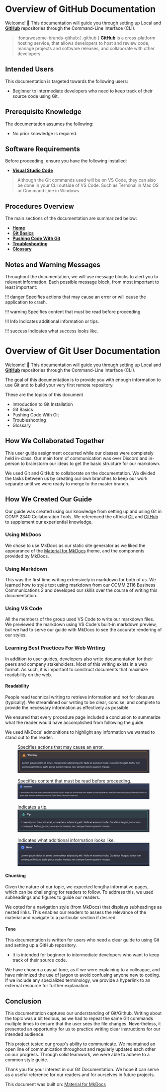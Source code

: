 # Overview of GitHub Documentation

Welcome! 👋 This documentation will guide you through setting up Local and [**GitHub**](https://github.com) repositories through the Command-Line Interface (CLI).

> :fontawesome-brands-github:{ .github } [**GitHub**](https://github.com) is a cross-platform hosting service, that allows developers to host and review code, manage projects and software releases, and collaborate with other developers.

## Intended Users

This documentation is targeted towards the following users:

- Beginner to intermediate developers who need to keep track of their source code using Git.

## Prerequisite Knowledge

The documentation assumes the following:

- No prior knowledge is required.

## Software Requirements

Before proceeding, ensure you have the following installed:

- [**Visual Studio Code**](https://code.visualstudio.com/download)

> Although the Git commands used will be on VS Code, they can also be done in your CLI outside of VS Code. Such as Terminal in Mac OS or Command Line in Windows.

## Procedures Overview

The main sections of the documentation are summarized below:

- **[Home](docs/index.md)**
- **[Git Basics](docs/Gitbasics.md)**
- **[Pushing Code With Git](docs/Pushingcodewithgit.md)**
- **[Troubleshooting](docs/TroubleShooting.md)**
- **[Glossary](docs/Glossary.md)**

## Notes and Warning Messages

Throughout the documentation, we will use message blocks to alert you to relevant information. 
Each possible message block, from most important to least important:

!!! danger
    Specifies actions that may cause an error or will cause the application to crash.

[comment]: <> (!!! failure)

[comment]: <> (    Specifies actions that may lead to unexpected behaviour.)

[comment]: <> (!!! bug)

[comment]: <> (    Specifies actions that may cause an error.)

!!! warning
    Specifies content that must be read before proceeding.

!!! Info
    Indicates additional information or tips.

!!! success
    Indicates what success looks like.












# Overview of Git User Documentation

Welcome! 👋 This documentation will guide you through setting up Local and [**GitHub**](https://github.com) repositories through the Command-Line Interface (CLI).

The goal of this documentation is to provide you with enough information to use Git and to build your very first remote repository.

These are the topics of this document

- Introduction to Git Installation
- Git Basics
- Pushing Code With Git
- Troubleshooting
- Glossary

## How We Collaborated Together

This user guide assignment occurred while our classes were completely held in-class. Our main form of communication was over Discord and in-person to brainstorm our ideas to get the basic structure for our markdown.

We used Git and GitHub to collaborate on the documentation. We divided the tasks between us by creating our own branches to keep our work separate until we were ready to merge to the master branch.

## How We Created Our Guide

Our guide was created using our knowledge from setting up and using Git in COMP 2340 Collaboration Tools. We referenced the official [Git](https://git-scm.com/doc) and [GitHub](https://docs.github.com/en) to supplement our experiential knowledge.

### Using MkDocs

We chose to use MkDocs as our static site generator as we liked the appearance of the [Material for MkDocs](https://github.com/squidfunk/mkdocs-material) theme, and the components provided by MkDocs.

### Using Markdown

This was the first time writing extensively in markdown for both of us. We learned how to style text using markdown from our COMM 2116 Business Communications 2 and developed our skills over the course of writing this documentation.

### Using VS Code

All the members of the group used VS Code to write our markdown files. We previewed the markdown using VS Code's built-in markdown preview, but we had to serve our guide with MkDocs to see the accurate rendering of our styles.

### Learning Best Practices For Web Writing

In addition to user guides, developers also write documentation for their peers and company stakeholders. Most of this writing exists in a web format. As such, it is important to construct documents that maximize readability on the web.

#### Readability

People read technical writing to retrieve information and not for pleasure (typically). We streamlined our writing to be clear, concise, and complete to provide the necessary information as effectively as possible.

We ensured that every procedure page included a conclusion to summarize what the reader would have accomplished from following the guide.

We used MkDocs' admonitions to highlight any information we wanted to stand out to the reader.

<figure>
  <figcaption>Specifies actions that may cause an error.</figcaption>
  <img
  src="docs/images/warning.png"
  alt="The danger admonition.">
</figure>

[comment]: <> (<figure>)

[comment]: <> (  <figcaption>Specifies actions that may lead to unexpected behaviour.</figcaption>)

[comment]: <> (  <img)

[comment]: <> (  src="docs/pages/images/admonitions/failure.png")

[comment]: <> (  alt="The failure admonition.">)

[comment]: <> (</figure>)

[comment]: <> (<figure>)

[comment]: <> (  <figcaption>Specifies actions that may cause an error.</figcaption>)

[comment]: <> (  <img)

[comment]: <> (  src="docs/pages/images/admonitions/bug.png")

[comment]: <> (  alt="The bug admonition.">)

[comment]: <> (</figure>)
<figure>
  <figcaption>Specifies content that must be read before proceeding.</figcaption>
  <img
  src="docs/images/important.png"
  alt="The warning admonition.">
</figure>
<figure>
  <figcaption>Indicates a tip.</figcaption>
  <img
  src="docs/images/tip.png"
  alt="The info admonition.">
</figure>
<figure>
  <figcaption>Indicates what additional information looks like.</figcaption>
  <img
  src="docs/images/note.png"
  alt="The success admonition.">
</figure>

#### Chunking

Given the nature of our topic, we expected lengthy informative pages, which can be challenging for readers to follow. To address this, we used subheadings and figures to guide our readers.

We opted for a navigation style (from MkDocs) that displays subheadings as nested links. This enables our readers to assess the relevance of the material and navigate to a particular section if desired.

#### Tone

This documentation is written for users who need a clear guide to using Git and setting up a GitHub repository.

- It is intended for beginner to intermediate developers who want to keep track of their source code.

 We have chosen a casual tone, as if we were explaining to a colleague, and have minimized the use of jargon to avoid confusing anyone new to coding. If we include any specialized terminology, we provide a hyperlink to an external resource for further explanation.

## Conclusion

This documentation captures our understanding of Git/Github. Writing about the topic was a bit tedious, as we had to repeat the same Git commands multiple times to ensure that the user sees the file changes. Nevertheless, it presented an opportunity for us to practice writing clear instructions for our intended audience.

This project tested our group's ability to communicate. We maintained an open line of communication throughout and regularly updated each other on our progress. Through solid teamwork, we were able to adhere to a common style guide.

Thank you for your interest in our Git Documentation. We hope it can serve as a useful reference for our readers and for ourselves in future projects.

This document was built on: [Material for MkDocs](https://github.com/squidfunk/mkdocs-material)
